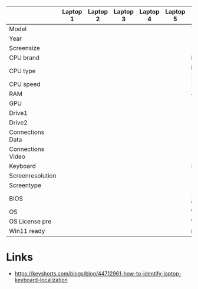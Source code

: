 |                   | Laptop 1 | Laptop 2 | Laptop 3 | Laptop 4 | Laptop 5 | Laptop 6 | Laptop 7 | Laptop 8 | Laptop 9 | Laptop 10 |
|-------------------|----------|----------|----------|----------|----------|------------|----------|----------|----------|-----------|
| Model             |          |          |          |          |          | T430s      |          |          |          |           |
| Year              |          |          |          |          |          |            |          |          |          |           |
| Screensize        |          |          |          |          |          | 14 inch    |          |          |          |           |
| CPU brand         |          |          |          |          |          | Intel Core |          |          |          |           |
| CPU type          |          |          |          |          |          | i5-3320M   |          |          |          |           |
| CPU speed         |          |          |          |          |          | 2.60GHz    |          |          |          |           |
| RAM               |          |          |          |          |          | 4GB        |          |          |          |           |
| GPU               |          |          |          |          |          |            |          |          |          |           |
| Drive1            |          |          |          |          |          |            |          |          |          |           |
| Drive2            |          |          |          |          |          |            |          |          |          |           |
| Connections Data  |          |          |          |          |          |            |          |          |          |           |
| Connections Video |          |          |          |          |          |            |          |          |          |           |
| Keyboard          |          |          |          |          |          | Swiss      |          |          |          |           |
| Screenresolution  |          |          |          |          |          |            |          |          |          |           |
| Screentype        |          |          |          |          |          |            |          |          |          |           |
| BIOS              |          |          |          |          |          | 2019-09-10 |          |          |          |           |
| OS                |          |          |          |          |          | Win10Pro   |          |          |          |           |
| OS License pre    |          |          |          |          |          | Win8Pro    |          |          |          |           |
| Win11 ready       |          |          |          |          |          | no         |          |          |          |           |


# Links
- https://keyshorts.com/blogs/blog/44712961-how-to-identify-laptop-keyboard-localization
